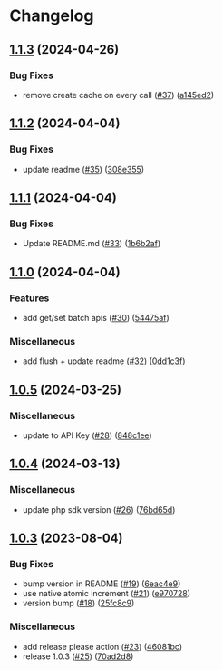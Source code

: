 # Changelog

## [1.1.3](https://github.com/momentohq/laravel-cache/compare/v1.1.2...v1.1.3) (2024-04-26)


### Bug Fixes

* remove create cache on every call ([#37](https://github.com/momentohq/laravel-cache/issues/37)) ([a145ed2](https://github.com/momentohq/laravel-cache/commit/a145ed29ced14645ee4806f1edbed1648ccf2761))

## [1.1.2](https://github.com/momentohq/laravel-cache/compare/v1.1.1...v1.1.2) (2024-04-04)


### Bug Fixes

* update readme ([#35](https://github.com/momentohq/laravel-cache/issues/35)) ([308e355](https://github.com/momentohq/laravel-cache/commit/308e355fc8703ded9a69de5b78ec3b9edd8c2b99))

## [1.1.1](https://github.com/momentohq/laravel-cache/compare/v1.1.0...v1.1.1) (2024-04-04)


### Bug Fixes

* Update README.md ([#33](https://github.com/momentohq/laravel-cache/issues/33)) ([1b6b2af](https://github.com/momentohq/laravel-cache/commit/1b6b2af3c4cf7ae0932af9effc9b0e609bfa47df))

## [1.1.0](https://github.com/momentohq/laravel-cache/compare/v1.0.5...v1.1.0) (2024-04-04)


### Features

* add get/set batch apis ([#30](https://github.com/momentohq/laravel-cache/issues/30)) ([54475af](https://github.com/momentohq/laravel-cache/commit/54475af96da68e205ab35db1b60c5515befe6afa))


### Miscellaneous

* add flush + update readme ([#32](https://github.com/momentohq/laravel-cache/issues/32)) ([0dd1c3f](https://github.com/momentohq/laravel-cache/commit/0dd1c3f446ee61c5a5cfc5f833244cccb3adf85e))

## [1.0.5](https://github.com/momentohq/laravel-cache/compare/v1.0.4...v1.0.5) (2024-03-25)


### Miscellaneous

* update to API Key ([#28](https://github.com/momentohq/laravel-cache/issues/28)) ([848c1ee](https://github.com/momentohq/laravel-cache/commit/848c1ee7975bd7c8c6a5866648d126af228e4307))

## [1.0.4](https://github.com/momentohq/laravel-cache/compare/v1.0.3...v1.0.4) (2024-03-13)


### Miscellaneous

* update php sdk version ([#26](https://github.com/momentohq/laravel-cache/issues/26)) ([76bd65d](https://github.com/momentohq/laravel-cache/commit/76bd65d27fbf8886438dea572de8830c7e9ae2a9))

## [1.0.3](https://github.com/momentohq/laravel-cache/compare/v1.0.0...v1.0.3) (2023-08-04)


### Bug Fixes

* bump version in README ([#19](https://github.com/momentohq/laravel-cache/issues/19)) ([6eac4e9](https://github.com/momentohq/laravel-cache/commit/6eac4e96087b902afe548fac4578f5707d6c1d9d))
* use native atomic increment ([#21](https://github.com/momentohq/laravel-cache/issues/21)) ([e970728](https://github.com/momentohq/laravel-cache/commit/e9707289c81df36a3e88092a5f852e3fa80aba85))
* version bump ([#18](https://github.com/momentohq/laravel-cache/issues/18)) ([25fc8c9](https://github.com/momentohq/laravel-cache/commit/25fc8c909b0b4520027abb19e2d1d0e7d8d85281))


### Miscellaneous

* add release please action ([#23](https://github.com/momentohq/laravel-cache/issues/23)) ([46081bc](https://github.com/momentohq/laravel-cache/commit/46081bcff8118a96dd5212f1a38d7e6a4e929e6f))
* release 1.0.3 ([#25](https://github.com/momentohq/laravel-cache/issues/25)) ([70ad2d8](https://github.com/momentohq/laravel-cache/commit/70ad2d8402096cfca05ac6962729af6c61c28cce))
